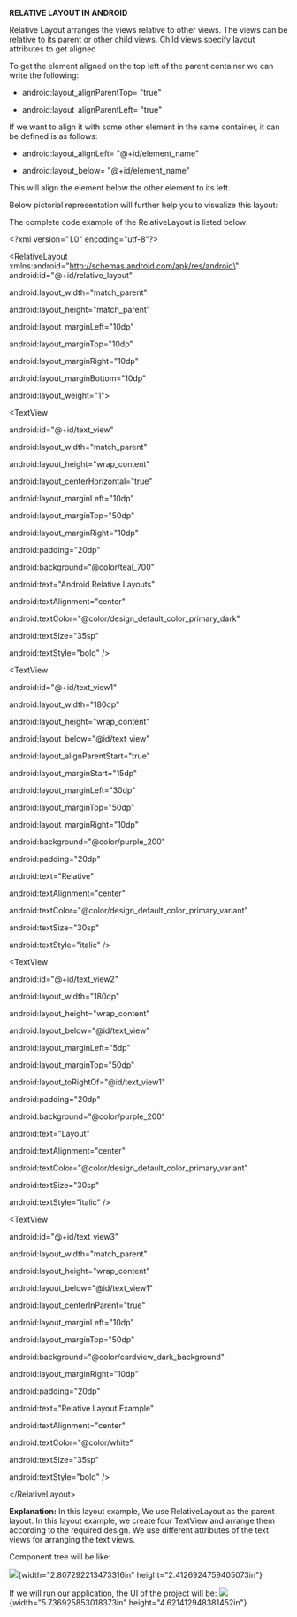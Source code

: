 **RELATIVE LAYOUT IN ANDROID**

Relative Layout arranges the views relative to other views. The views
can be relative to its parent or other child views. Child views specify
layout attributes to get aligned

To get the element aligned on the top left of the parent container we
can write the following:

-   android:layout_alignParentTop= "true"

-   android:layout_alignParentLeft= "true"

If we want to align it with some other element in the same container, it
can be defined is as follows:

-   android:layout_alignLeft= "@+id/element_name"

-   android:layout_below= "@+id/element_name"

This will align the element below the other element to its left.

Below pictorial representation will further help you to visualize this
layout:

The complete code example of the RelativeLayout is listed below:

\<?xml version=\"1.0\" encoding=\"utf-8\"?>

\<RelativeLayout
xmlns:android=\"http://schemas.android.com/apk/res/android\"
android:id=\"@+id/relative_layout\"

android:layout_width=\"match_parent\"

android:layout_height=\"match_parent\"

android:layout_marginLeft=\"10dp\"

android:layout_marginTop=\"10dp\"

android:layout_marginRight=\"10dp\"

android:layout_marginBottom=\"10dp\"

android:layout_weight=\"1\"\>

\<TextView

android:id=\"@+id/text_view\"

android:layout_width=\"match_parent\"

android:layout_height=\"wrap_content\"

android:layout_centerHorizontal=\"true\"

android:layout_marginLeft=\"10dp\"

android:layout_marginTop=\"50dp\"

android:layout_marginRight=\"10dp\"

android:padding=\"20dp\"

android:background=\"\@color/teal_700\"

android:text=\"Android Relative Layouts\"

android:textAlignment=\"center\"

android:textColor=\"\@color/design_default_color_primary_dark\"

android:textSize=\"35sp\"

android:textStyle=\"bold\" />

\<TextView

android:id=\"@+id/text_view1\"

android:layout_width=\"180dp\"

android:layout_height=\"wrap_content\"

android:layout_below=\"\@id/text_view\"

android:layout_alignParentStart=\"true\"

android:layout_marginStart=\"15dp\"

android:layout_marginLeft=\"30dp\"

android:layout_marginTop=\"50dp\"

android:layout_marginRight=\"10dp\"

android:background=\"\@color/purple_200\"

android:padding=\"20dp\"

android:text=\"Relative\"

android:textAlignment=\"center\"

android:textColor=\"\@color/design_default_color_primary_variant\"

android:textSize=\"30sp\"

android:textStyle=\"italic\" />

\<TextView

android:id=\"@+id/text_view2\"

android:layout_width=\"180dp\"

android:layout_height=\"wrap_content\"

android:layout_below=\"\@id/text_view\"

android:layout_marginLeft=\"5dp\"

android:layout_marginTop=\"50dp\"

android:layout_toRightOf=\"\@id/text_view1\"

android:padding=\"20dp\"

android:background=\"\@color/purple_200\"

android:text=\"Layout\"

android:textAlignment=\"center\"

android:textColor=\"\@color/design_default_color_primary_variant\"

android:textSize=\"30sp\"

android:textStyle=\"italic\" />

\<TextView

android:id=\"@+id/text_view3\"

android:layout_width=\"match_parent\"

android:layout_height=\"wrap_content\"

android:layout_below=\"\@id/text_view1\"

android:layout_centerInParent=\"true\"

android:layout_marginLeft=\"10dp\"

android:layout_marginTop=\"50dp\"

android:background=\"\@color/cardview_dark_background\"

android:layout_marginRight=\"10dp\"

android:padding=\"20dp\"

android:text=\"Relative Layout Example\"

android:textAlignment=\"center\"

android:textColor=\"\@color/white\"

android:textSize=\"35sp\"

android:textStyle=\"bold\" />

\</RelativeLayout>

**Explanation:** In this layout example, We use RelativeLayout as the
parent layout. In this layout example, we create four TextView and
arrange them according to the required design. We use different
attributes of the text views for arranging the text views.

Component tree will be like:

![](./mediaFolder/media/image2.png){width="2.807292213473316in"
height="2.4126924759405073in"}

If we will run our application, the UI of the project will be:
![](./mediaFolder/media/image2.png){width="5.736925853018373in"
height="4.621412948381452in"}
